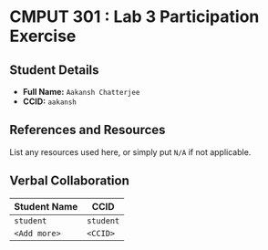 # CMPUT 301 : Lab 3 Participation Exercise

## Student Details

- **Full Name:** `Aakansh Chatterjee`
- **CCID:** `aakansh`

## References and Resources

List any resources used here, or simply put `N/A` if not applicable.

## Verbal Collaboration

| Student Name | CCID      |
| ------------ | --------- |
| `student`    | `student` |
| `<Add more>` | `<CCID>`  |
